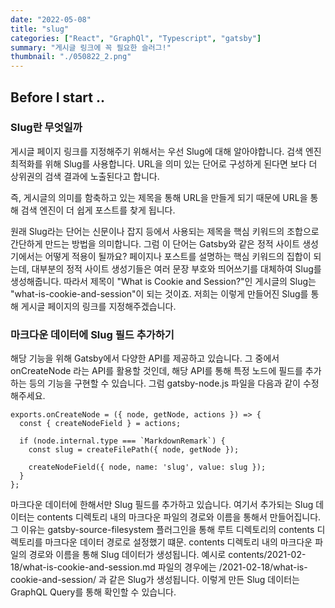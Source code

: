 ```yaml
---
date: "2022-05-08"
title: "slug"
categories: ["React", "GraphQl", "Typescript", "gatsby"]
summary: "게시글 링크에 꼭 필요한 슬러그!"
thumbnail: "./050822_2.png"
---
```


## Before I start ..

### Slug란 무엇일까

게시글 페이지 링크를 지정해주기 위해서는 우선 Slug에 대해 알아야합니다.
검색 엔진 최적화를 위해 Slug를 사용합니다.
URL을 의미 있는 단어로 구성하게 된다면 보다 더 상위권의 검색 결과에 노출된다고 합니다.

즉, 게시글의 의미를 함축하고 있는 제목을 통해 URL을 만들게 되기 때문에 URL을 통해 검색 엔진이 더 쉽게 포스트를 찾게 됩니다.

원래 Slug라는 단어는 신문이나 잡지 등에서 사용되는 제목을 핵심 키워드의 조합으로 간단하게 만드는 방법을 의미합니다.
그럼 이 단어는 Gatsby와 같은 정적 사이트 생성기에서는 어떻게 적용이 될까요?
페이지나 포스트를 설명하는 핵심 키워드의 집합이 되는데, 대부분의 정적 사이트 생성기들은 여러 문장 부호와 띄어쓰기를 대체하여 Slug를 생성해줍니다.
따라서 제목이 "What is Cookie and Session?"인 게시글의 Slug는 "what-is-cookie-and-session"이 되는 것이죠.
저희는 이렇게 만들어진 Slug를 통해 게시글 페이지의 링크를 지정해주겠습니다.

### 마크다운 데이터에 Slug 필드 추가하기

해당 기능을 위해 Gatsby에서 다양한 API를 제공하고 있습니다.
그 중에서 onCreateNode 라는 API를 활용할 것인데, 해당 API를 통해 특정 노드에 필드를 추가하는 등의 기능을 구현할 수 있습니다.
그럼 gatsby-node.js 파일을 다음과 같이 수정해주세요.

```
exports.onCreateNode = ({ node, getNode, actions }) => {
  const { createNodeField } = actions;

  if (node.internal.type === `MarkdownRemark`) {
    const slug = createFilePath({ node, getNode });

    createNodeField({ node, name: 'slug', value: slug });
  }
};
```

마크다운 데이터에 한해서만 Slug 필드를 추가하고 있습니다.
여기서 추가되는 Slug 데이터는 contents 디렉토리 내의 마크다운 파일의 경로와 이름을 통해서 만들어집니다.
그 이유는 gatsby-source-filesystem 플러그인을 통해 루트 디렉토리의 contents 디렉토리를 마크다운 데이터 경로로 설정했기 떄문.
contents 디렉토리 내의 마크다운 파일의 경로와 이름을 통해 Slug 데이터가 생성됩니다.
예시로 contents/2021-02-18/what-is-cookie-and-session.md 파일의 경우에는 /2021-02-18/what-is-cookie-and-session/ 과 같은 Slug가 생성됩니다.
이렇게 만든 Slug 데이터는 GraphQL Query를 통해 확인할 수 있습니다.
